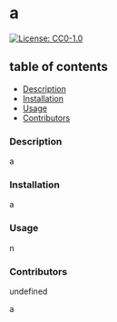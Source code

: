 # a
[![License: CC0-1.0](https://licensebuttons.net/l/zero/1.0/80x15.png)](http://creativecommons.org/publicdomain/zero/1.0/)
## table of contents
- [Description](#description)
- [Installation](#installation)
- [Usage](#usage)
- [Contributors](#contributor)

### Description
a

### Installation
a

### Usage
n

### Contributors
undefined

a
